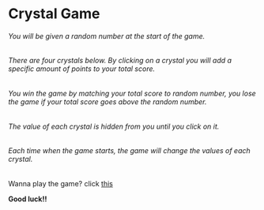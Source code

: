 # Crystal Game

###### You will be given a random number at the start of the game.
###### There are four crystals below. By clicking on a crystal you will add a specific amount of points to your total score.
###### You win the game by matching your total score to random number, you lose the game if your total score goes above the random number.
###### The value of each crystal is hidden from you until you click on it.
###### Each time when the game starts, the game will change the values of each crystal.

Wanna play the game? click [this](https://vivianuol.github.io/unit-4-game/)

**Good luck!!**
